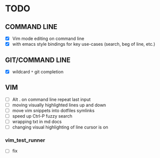 TODO
====

## COMMAND LINE
 - [x] Vim mode editing on command line
 - [x] with emacs style bindings for key use-cases (search, beg of line, etc.)

## GIT/COMMAND LINE
 - [x] wildcard `*` git completion

## VIM
 - [ ] Alt . on command line repeat last input
 - [ ] moving visually highlighted lines up and down
 - [ ] move vim snippets into dotfiles symlinks
 - [ ] speed up Ctrl-P fuzzy search
 - [ ] wrapping txt in md docs
 - [ ] changing visual highlighting of line cursor is on

### vim_test_runner
 - [ ] fix

